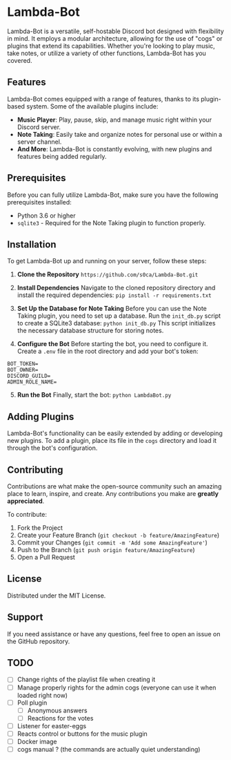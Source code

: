 # Lambda-Bot

Lambda-Bot is a versatile, self-hostable Discord bot designed with flexibility in mind. It employs a modular architecture, allowing for the use of "cogs" or plugins that extend its capabilities. Whether you're looking to play music, take notes, or utilize a variety of other functions, Lambda-Bot has you covered.

## Features

Lambda-Bot comes equipped with a range of features, thanks to its plugin-based system. Some of the available plugins include:

- **Music Player**: Play, pause, skip, and manage music right within your Discord server.
- **Note Taking**: Easily take and organize notes for personal use or within a server channel.
- **And More**: Lambda-Bot is constantly evolving, with new plugins and features being added regularly.

## Prerequisites

Before you can fully utilize Lambda-Bot, make sure you have the following prerequisites installed:

- Python 3.6 or higher
- `sqlite3` - Required for the Note Taking plugin to function properly.

## Installation

To get Lambda-Bot up and running on your server, follow these steps:

1. **Clone the Repository**
```https://github.com/s0ca/Lambda-Bot.git```

2. **Install Dependencies**
Navigate to the cloned repository directory and install the required dependencies:
```pip install -r requirements.txt```

3. **Set Up the Database for Note Taking**
Before you can use the Note Taking plugin, you need to set up a database. Run the `init_db.py` script to create a SQLite3 database:
```python init_db.py```
This script initializes the necessary database structure for storing notes.

4. **Configure the Bot**
Before starting the bot, you need to configure it. Create a `.env` file in the root directory and add your bot's token:

```
BOT_TOKEN=
BOT_OWNER=
DISCORD_GUILD=
ADMIN_ROLE_NAME=
```

5. **Run the Bot**
Finally, start the bot:
```python LambdaBot.py```  


## Adding Plugins

Lambda-Bot's functionality can be easily extended by adding or developing new plugins. To add a plugin, place its file in the `cogs` directory and load it through the bot's configuration.

## Contributing

Contributions are what make the open-source community such an amazing place to learn, inspire, and create. Any contributions you make are **greatly appreciated**.

To contribute:

1. Fork the Project
2. Create your Feature Branch (`git checkout -b feature/AmazingFeature`)
3. Commit your Changes (`git commit -m 'Add some AmazingFeature'`)
4. Push to the Branch (`git push origin feature/AmazingFeature`)
5. Open a Pull Request

## License

Distributed under the MIT License. 

## Support

If you need assistance or have any questions, feel free to open an issue on the GitHub repository.


## TODO
- [ ] Change rights of the playlist file when creating it 
- [ ] Manage properly rights for the admin cogs (everyone can use it when loaded right now)
- [ ] Poll plugin
   - [ ] Anonymous answers
   - [ ] Reactions for the votes
- [ ] Listener for easter-eggs
- [ ] Reacts control or buttons for the music plugin 
- [ ] Docker image
- [ ] cogs manual ? (the commands are actually quiet understanding) 
